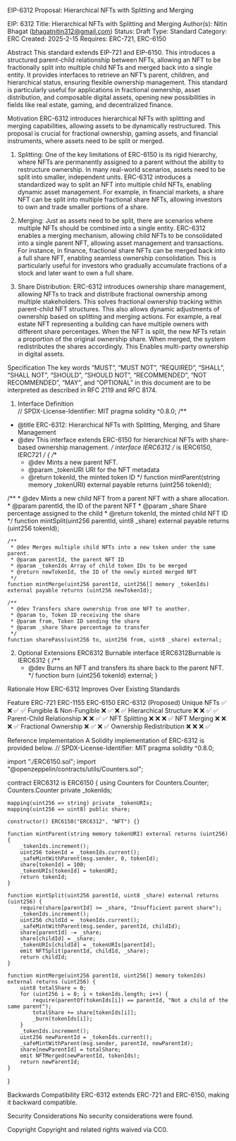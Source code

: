 EIP-6312 Proposal: Hierarchical NFTs with Splitting and Merging 

EIP:	6312
Title:	Hierarchical NFTs with Splitting and Merging
Author(s):	Nitin Bhagat (bhagatnitin312@gmail.com)
Status:	Draft
Type:	Standard
Category:	ERC
Created:	2025-2-15
Requires:	ERC-721, ERC-6150

Abstract
This standard extends EIP-721 and EIP-6150. This introduces a structured parent-child relationship between NFTs, allowing an NFT to be fractionally split into multiple child NFTs and merged back into a single entity. It provides interfaces to retrieve an NFT’s parent, children, and hierarchical status, ensuring flexible ownership management. This standard is particularly useful for applications in fractional ownership, asset distribution, and composable digital assets, opening new possibilities in fields like real estate, gaming, and decentralized finance.

Motivation
ERC-6312 introduces hierarchical NFTs with splitting and merging capabilities, allowing assets to be dynamically restructured. This proposal is crucial for fractional ownership, gaming assets, and financial instruments, where assets need to be split or merged. 
1. Splitting: One of the key limitations of ERC-6150 is its rigid hierarchy, where NFTs are permanently assigned to a parent without the ability to restructure ownership. In many real-world scenarios, assets need to be split into smaller, independent units. ERC-6312 introduces a standardized way to split an NFT into multiple child NFTs, enabling dynamic asset management. For example, in financial markets, a share NFT can be split into multiple fractional share NFTs, allowing investors to own and trade smaller portions of a share.

2. Merging: Just as assets need to be split, there are scenarios where multiple NFTs should be combined into a single entity. ERC-6312 enables a merging mechanism, allowing child NFTs to be consolidated into a single parent NFT, allowing asset management and transactions. For instance, in finance, fractional share NFTs can be merged back into a full share NFT, enabling seamless ownership consolidation. This is particularly useful for investors who gradually accumulate fractions of a stock and later want to own a full share.

3. Share Distribution: ERC-6312 introduces ownership share management, allowing NFTs to track and distribute fractional ownership among multiple stakeholders. This solves fractional ownership tracking within parent-child NFT structures. This also allows dynamic adjustments of ownership based on splitting and merging actions. For example, a real estate NFT representing a building can have multiple owners with different share percentages. When the NFT is split, the new NFTs retain a proportion of the original ownership share. When merged, the system redistributes the shares accordingly. This Enables multi-party ownership in digital assets.

Specification
The key words “MUST”, “MUST NOT”, “REQUIRED”, “SHALL”, “SHALL NOT”, “SHOULD”, “SHOULD NOT”, “RECOMMENDED”, “NOT RECOMMENDED”, “MAY”, and “OPTIONAL” in this document are to be interpreted as described in RFC 2119 and RFC 8174.

1. Interface Definition   
// SPDX-License-Identifier: MIT
pragma solidity ^0.8.0;
/**
 * @title ERC-6312: Hierarchical NFTs with Splitting, Merging, and Share Management
 * @dev This interface extends ERC-6150 for hierarchical NFTs with share-based ownership management.
 */
interface IERC6312 /* is IERC6150, IERC721 */ {
/**
     * @dev Mints a new parent NFT.
     * @param _tokenURI URI for the NFT metadata
     * @return tokenId, the minted token ID
     */
    function mintParent(string memory _tokenURI) external payable returns (uint256 tokenId);

 /**
     * @dev Mints a new child NFT from a parent NFT with a share allocation.
     * @param parentId, the ID of the parent NFT
     * @param _share Share percentage assigned to the child
     * @return tokenId, the minted child NFT ID
     */
    function mintSplit(uint256 parentId, uint8 _share) external payable returns (uint256 tokenId);

    /**
     * @dev Merges multiple child NFTs into a new token under the same parent.
     * @param parentId, the parent NFT ID
     * @param _tokenIds Array of child token IDs to be merged
     * @return newTokenId, the ID of the newly minted merged NFT
     */
    function mintMerge(uint256 parentId, uint256[] memory _tokenIds) external payable returns (uint256 newTokenId);

    /**
     * @dev Transfers share ownership from one NFT to another.
     * @param to, Token ID receiving the share
     * @param from, Token ID sending the share
     * @param _share Share percentage to transfer
     */
    function sharePass(uint256 to, uint256 from, uint8 _share) external;


2. Optional Extensions
   ERC6312 Burnable
interface IERC6312Burnable is IERC6312 {
    /**
     * @dev Burns an NFT and transfers its share back to the parent NFT.
     */
    function burn (uint256 tokenId) external;
}

Rationale
How ERC-6312 Improves Over Existing Standards

Feature				ERC-721		ERC-1155	ERC-6150	ERC-6312 (Proposed)
Unique NFTs			 ✅		  ❌		  ✅			✅
Fungible & Non-Fungible	 	 ❌		  ✅	 	  ❌			✅
Hierarchical Structure	 	 ❌		  ❌	  	  ✅			✅
Parent-Child Relationship	 ❌		  ❌		  ✅			✅ 
NFT Splitting			 ❌		  ❌		  ❌			✅
NFT Merging			 ❌		  ❌		  ❌			✅
Fractional Ownership		 ❌		  ✅		  ❌			✅
Ownership Redistribution	 ❌		  ❌		  ❌			✅

Reference Implementation
A Solidity implementation of ERC-6312 is provided below.
// SPDX-License-Identifier: MIT
pragma solidity ^0.8.0;

import "./ERC6150.sol";
import "@openzeppelin/contracts/utils/Counters.sol";

contract ERC6312 is ERC6150 {
    using Counters for Counters.Counter;
    Counters.Counter private _tokenIds;

    mapping(uint256 => string) private _tokenURIs;
    mapping(uint256 => uint8) public share;
    
    constructor() ERC6150("ERC6312", "NFT") {}

    function mintParent(string memory tokenURI) external returns (uint256) {
        _tokenIds.increment();
        uint256 tokenId = _tokenIds.current();
        _safeMintWithParent(msg.sender, 0, tokenId);
        share[tokenId] = 100;
        _tokenURIs[tokenId] = tokenURI;
        return tokenId;
    }

    function mintSplit(uint256 parentId, uint8 _share) external returns (uint256) {
        require(share[parentId] >= _share, "Insufficient parent share");
        _tokenIds.increment();
        uint256 childId = _tokenIds.current();
        _safeMintWithParent(msg.sender, parentId, childId);
        share[parentId] -= _share;
        share[childId] = _share;
        _tokenURIs[childId] = _tokenURIs[parentId];
        emit NFTSplit(parentId, childId, _share);
        return childId;
    }

    function mintMerge(uint256 parentId, uint256[] memory tokenIds) external returns (uint256) {
        uint8 totalShare = 0;
        for (uint256 i = 0; i < tokenIds.length; i++) {
            require(parentOf(tokenIds[i]) == parentId, "Not a child of the same parent");
            totalShare += share[tokenIds[i]];
            _burn(tokenIds[i]);
        }
        _tokenIds.increment();
        uint256 newParentId = _tokenIds.current();
        _safeMintWithParent(msg.sender, parentId, newParentId);
        share[newParentId] = totalShare;
        emit NFTMerged(newParentId, tokenIds);
        return newParentId;
    }
}

Backwards Compatibility
ERC-6312 extends ERC-721 and ERC-6150, making it backward compatible.

Security Considerations
No security considerations were found.

Copyright
Copyright and related rights waived via CC0.




